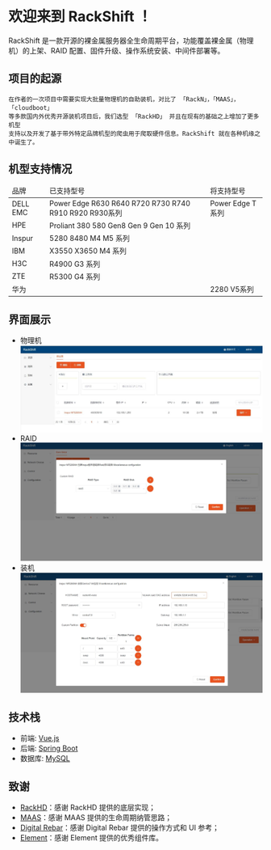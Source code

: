 # 欢迎来到 RackShift ！

  RackShift 是一款开源的裸金属服务器全生命周期平台，功能覆盖裸金属（物理机）的上架、RAID 配置、固件升级、操作系统安装、中间件部署等。  
 
## 项目的起源
    在作者的一次项目中需要实现大批量物理机的自助装机，对比了 「RackN」，「MAAS」，「cloudboot」
    等多款国内外优秀开源装机项目后，我们选型 「RackHD」 并且在现有的基础之上增加了更多机型
    支持以及开发了基于带外特定品牌机型的爬虫用于爬取硬件信息。RackShift 就在各种机缘之中诞生了。
    
## 机型支持情况
<table>
<thead>
<tr><td>品牌</td><td>已支持型号</td><td>将支持型号</td></tr>
</thead>
<tbody>
<tr>
<td>DELL EMC</td>
<td>Power Edge R630 R640 R720 R730 R740 R910 R920 R930系列</td>
<td>Power Edge T 系列</td>
</tr>
<tr>
<td>HPE</td>
<td>Proliant 380 580 Gen8 Gen 9 Gen 10 系列</td>
<td>&nbsp;</td>
</tr>

<tr>
<td>Inspur</td>
<td>5280 8480 M4 M5 系列</td>
<td>&nbsp;</td>
</tr>

<tr>
<td>IBM</td>
<td>X3550 X3650 M4 系列</td>
<td>&nbsp;</td>
</tr>

<tr>
<td>H3C</td>
<td>R4900 G3 系列</td>
<td>&nbsp;</td>
</tr>

<tr>
<td>ZTE</td>
<td>R5300 G4 系列</td>
<td>&nbsp;</td>
</tr>

<tr>
<td>华为</td>
<td></td>
<td>2280 V5系列</td>
</tr>

</tbody>
</table>

## 界面展示
* 物理机
![runnob](static/wizard/pm1.jpg)
* RAID
![runnob](static/wizard/raid.jpg)
* 装机
![runnob](static/wizard/centos.jpg)

## 技术栈

- 前端: [Vue.js](https://vuejs.org/)
- 后端: [Spring Boot](https://www.tutorialspoint.com/spring_boot/spring_boot_introduction.htm)
- 数据库: [MySQL](https://www.mysql.com/)

## 致谢

-  [RackHD](https://rackhd.github.io/)：感谢 RackHD 提供的底层实现；
-  [MAAS](https://maas.io/)：感谢 MAAS 提供的生命周期纳管思路；
-  [Digital Rebar](https://rackn.com/rebar/)：感谢 Digital Rebar 提供的操作方式和 UI 参考；
-  [Element](https://element.eleme.cn/#/)：感谢 Element 提供的优秀组件库。